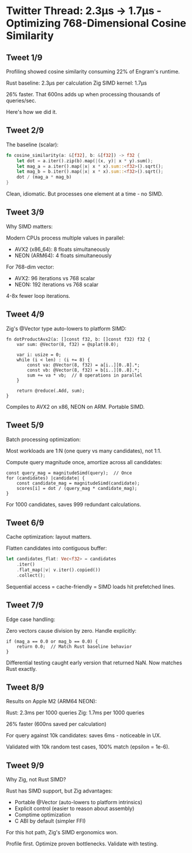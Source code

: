 # Twitter Thread: 2.3μs → 1.7μs - Optimizing 768-Dimensional Cosine Similarity

## Tweet 1/9
Profiling showed cosine similarity consuming 22% of Engram's runtime.

Rust baseline: 2.3μs per calculation
Zig SIMD kernel: 1.7μs

26% faster. That 600ns adds up when processing thousands of queries/sec.

Here's how we did it.

## Tweet 2/9
The baseline (scalar):

```rust
fn cosine_similarity(a: &[f32], b: &[f32]) -> f32 {
    let dot = a.iter().zip(b).map(|(x, y)| x * y).sum();
    let mag_a = a.iter().map(|x| x * x).sum::<f32>().sqrt();
    let mag_b = b.iter().map(|x| x * x).sum::<f32>().sqrt();
    dot / (mag_a * mag_b)
}
```

Clean, idiomatic. But processes one element at a time - no SIMD.

## Tweet 3/9
Why SIMD matters:

Modern CPUs process multiple values in parallel:
- AVX2 (x86_64): 8 floats simultaneously
- NEON (ARM64): 4 floats simultaneously

For 768-dim vector:
- AVX2: 96 iterations vs 768 scalar
- NEON: 192 iterations vs 768 scalar

4-8x fewer loop iterations.

## Tweet 4/9
Zig's @Vector type auto-lowers to platform SIMD:

```zig
fn dotProductAvx2(a: []const f32, b: []const f32) f32 {
    var sum: @Vector(8, f32) = @splat(0.0);

    var i: usize = 0;
    while (i < len) : (i += 8) {
        const va: @Vector(8, f32) = a[i..][0..8].*;
        const vb: @Vector(8, f32) = b[i..][0..8].*;
        sum += va * vb;  // 8 operations in parallel
    }

    return @reduce(.Add, sum);
}
```

Compiles to AVX2 on x86, NEON on ARM. Portable SIMD.

## Tweet 5/9
Batch processing optimization:

Most workloads are 1:N (one query vs many candidates), not 1:1.

Compute query magnitude once, amortize across all candidates:

```zig
const query_mag = magnitudeSimd(query);  // Once
for (candidates) |candidate| {
    const candidate_mag = magnitudeSimd(candidate);
    scores[i] = dot / (query_mag * candidate_mag);
}
```

For 1000 candidates, saves 999 redundant calculations.

## Tweet 6/9
Cache optimization: layout matters.

Flatten candidates into contiguous buffer:

```rust
let candidates_flat: Vec<f32> = candidates
    .iter()
    .flat_map(|v| v.iter().copied())
    .collect();
```

Sequential access = cache-friendly = SIMD loads hit prefetched lines.

## Tweet 7/9
Edge case handling:

Zero vectors cause division by zero. Handle explicitly:

```zig
if (mag_a == 0.0 or mag_b == 0.0) {
    return 0.0;  // Match Rust baseline behavior
}
```

Differential testing caught early version that returned NaN. Now matches Rust exactly.

## Tweet 8/9
Results on Apple M2 (ARM64 NEON):

Rust: 2.3ms per 1000 queries
Zig: 1.7ms per 1000 queries

26% faster (600ns saved per calculation)

For query against 10k candidates: saves 6ms - noticeable in UX.

Validated with 10k random test cases, 100% match (epsilon = 1e-6).

## Tweet 9/9
Why Zig, not Rust SIMD?

Rust has SIMD support, but Zig advantages:
- Portable @Vector (auto-lowers to platform intrinsics)
- Explicit control (easier to reason about assembly)
- Comptime optimization
- C ABI by default (simpler FFI)

For this hot path, Zig's SIMD ergonomics won.

Profile first. Optimize proven bottlenecks. Validate with testing.
